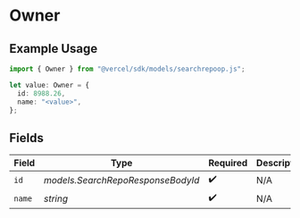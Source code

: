 # Owner

## Example Usage

```typescript
import { Owner } from "@vercel/sdk/models/searchrepoop.js";

let value: Owner = {
  id: 8988.26,
  name: "<value>",
};
```

## Fields

| Field                             | Type                              | Required                          | Description                       |
| --------------------------------- | --------------------------------- | --------------------------------- | --------------------------------- |
| `id`                              | *models.SearchRepoResponseBodyId* | :heavy_check_mark:                | N/A                               |
| `name`                            | *string*                          | :heavy_check_mark:                | N/A                               |